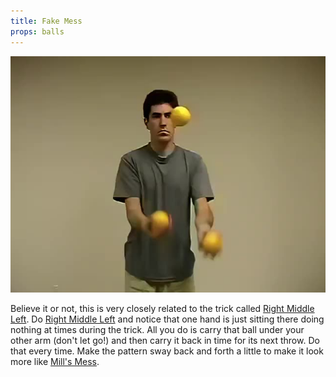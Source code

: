 ```yaml
---
title: Fake Mess
props: balls
---
```


![Fake Mess](/site/videos/poster/fakemess.jpg)

Believe it or not, this is very closely related to the trick called [Right Middle Left](/site/en/rightmiddleleft/README.md). Do [Right Middle Left](/site/en/rightmiddleleft/README.md) and notice that one hand is just sitting there doing nothing at times during the trick. All you do is carry that ball under your other arm (don't let go!) and then carry it back in time for its next throw. Do that every time. Make the pattern sway back and forth a little to make it look more like [Mill's Mess](/site/en/millsmess/README.md).

